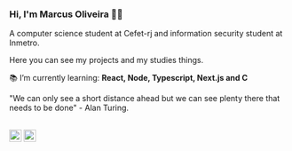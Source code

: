 ### Hi, I'm Marcus Oliveira 👋🏻</h1>

<div align="start">
A computer science student at Cefet-rj and information security student at Inmetro.

<br/>

Here you can see my projects and my studies things.

:books: I’m currently learning: **React, Node, Typescript, Next.js and C**

</div>

<div align="start">
"We can only see a short distance ahead but we can see plenty there that needs to be done" - Alan Turing.
</div>

<br/>

[<img src="https://img.shields.io/badge/Marcus Oliveira-43AD74?style=flat-square&logo=linkedin&logoColor=black&labelColor=3A9464" height="22" />](https://www.linkedin.com/in/marcus-oliveira-3b92011a7/)
[<img src="https://img.shields.io/badge/Markusvi17@gmail.com-43AD74?style=flat-square&logo=gmail&logoColor=black&labelColor=3A9464" height="22" />](mailto:markusvi17@gmail.com)

</div>
